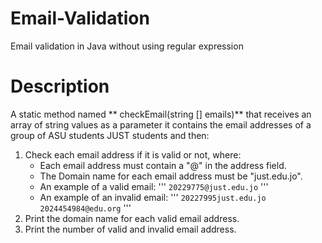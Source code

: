 # Email-Validation
Email validation in Java without using regular expression
# Description
A static method named ** checkEmail(string [] emails)** that receives an array of string values as a parameter it contains the email addresses of a group of ASU students JUST students and then: 

1. Check each email address if it is valid or not, where: 
   * Each email address must contain a "@" in the address field.
   * The Domain name for each email address must be "just.edu.jo".
   * An example of a valid email:
   '''
   `20229775@just.edu.jo`
   '''
   * An example of an invalid email:
   '''
   `20227995just.edu.jo`
   `2024454984@edu.org`
   '''
2. Print the domain name for each valid email address.
3. Print the number of valid and invalid email address.
